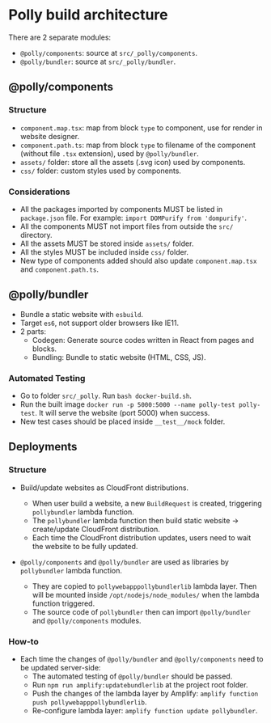 # Polly build architecture

There are 2 separate modules:

- `@polly/components`: source at `src/_polly/components`.
- `@polly/bundler`: source at `src/_polly/bundler`.

## @polly/components

### Structure

- `component.map.tsx`: map from block `type` to component, use for render in website designer.
- `component.path.ts`: map from block `type` to filename of the component (without file `.tsx` extension), used by `@polly/bundler`.
- `assets/` folder: store all the assets (.svg icon) used by components.
- `css/` folder: custom styles used by components.

### Considerations

- All the packages imported by components MUST be listed in `package.json` file. For example: `import DOMPurify from 'dompurify'`.
- All the components MUST not import files from outside the `src/` directory.
- All the assets MUST be stored inside `assets/` folder.
- All the styles MUST be included inside `css/` folder.
- New type of components added should also update `component.map.tsx` and `component.path.ts`.

## @polly/bundler

- Bundle a static website with `esbuild`.
- Target `es6`, not support older browsers like IE11.
- 2 parts:
  - Codegen: Generate source codes written in React from pages and blocks.
  - Bundling: Bundle to static website (HTML, CSS, JS).

### Automated Testing

- Go to folder `src/_polly`. Run `bash docker-build.sh`.
- Run the built image `docker run -p 5000:5000 --name polly-test polly-test`. It will serve the website (port 5000) when success.
- New test cases should be placed inside `__test__/mock` folder.

## Deployments

### Structure

- Build/update websites as CloudFront distributions.

  - When user build a website, a new `BuildRequest` is created, triggering `pollybundler` lambda function.
  - The `pollybundler` lambda function then build static website -> create/update CloudFront distribution.
  - Each time the CloudFront distribution updates, users need to wait the website to be fully updated.

- `@polly/components` and `@polly/bundler` are used as libraries by `pollybundler` lambda function.

  - They are copied to `pollywebapppollybundlerlib` lambda layer. Then will be mounted inside `/opt/nodejs/node_modules/` when the lambda function triggered.
  - The source code of `pollybundler` then can import `@polly/bundler` and `@polly/components` modules.

### How-to

- Each time the changes of `@polly/bundler` and `@polly/components` need to be updated server-side:
  - The automated testing of `@polly/bundler` should be passed.
  - Run `npm run amplify:updatebundlerlib` at the project root folder.
  - Push the changes of the lambda layer by Amplify: `amplify function push pollywebapppollybundlerlib`.
  - Re-configure lambda layer: `amplify function update pollybundler`.

